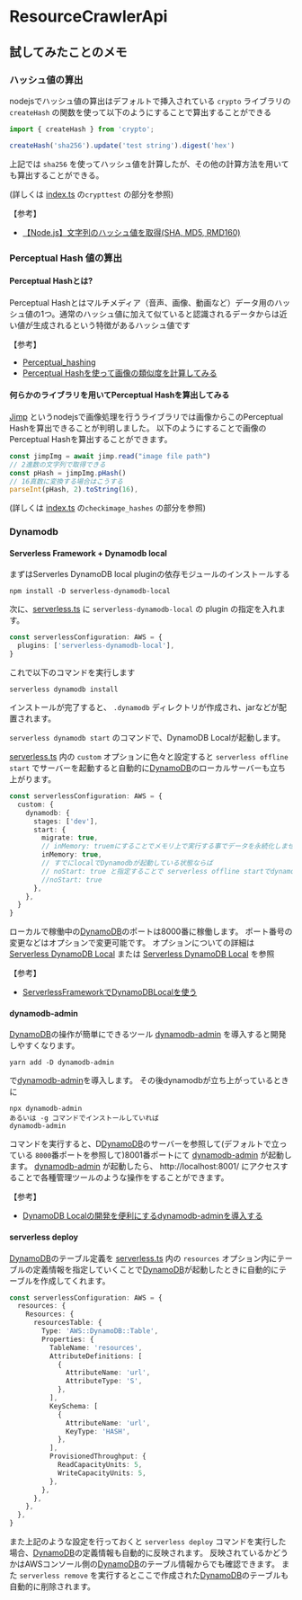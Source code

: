# ResourceCrawlerApi

## 試してみたことのメモ

### ハッシュ値の算出

nodejsでハッシュ値の算出はデフォルトで挿入されている `crypto` ライブラリの `createHash` の関数を使って以下のようにすることで算出することができる

```typescript
import { createHash } from 'crypto';

createHash('sha256').update('test string').digest('hex')
```

上記では `sha256` を使ってハッシュ値を計算したが、その他の計算方法を用いても算出することができる。

(詳しくは [index.ts](./src/api/index.ts) の`crypttest` の部分を参照)

【参考】
* [【Node.js】文字列のハッシュ値を取得(SHA, MD5, RMD160)](https://qiita.com/koki_develop/items/174aefd8f894fea4d11a)

### Perceptual Hash 値の算出

#### Perceptual Hashとは?

Perceptual Hashとはマルチメディア（音声、画像、動画など）データ用のハッシュ値の1つ。通常のハッシュ値に加えて似ていると認識されるデータからは近い値が生成されるという特徴があるハッシュ値です

【参考】
* [Perceptual_hashing](https://en.wikipedia.org/wiki/Perceptual_hashing)
* [Perceptual Hashを使って画像の類似度を計算してみる](https://tech.unifa-e.com/entry/2017/11/27/111546)

#### 何らかのライブラリを用いてPerceptual Hashを算出してみる

[Jimp](https://github.com/oliver-moran/jimp) というnodejsで画像処理を行うライブラリでは画像からこのPerceptual Hashを算出できることが判明しました。
以下のようにすることで画像のPerceptual Hashを算出することができます。

```typescript
const jimpImg = await jimp.read("image file path")
// 2進数の文字列で取得できる
const pHash = jimpImg.pHash()
// 16真数に変換する場合はこうする
parseInt(pHash, 2).toString(16),
```


(詳しくは [index.ts](./src/api/index.ts) の`checkimage_hashes` の部分を参照)

### Dynamodb

#### Serverless Framework + Dynamodb local

まずはServerles DynamoDB local pluginの依存モジュールのインストールする

```
npm install -D serverless-dynamodb-local
```

次に、[serverless.ts](./serverless.ts) に `serverless-dynamodb-local` の plugin の指定を入れます。

```typescript
const serverlessConfiguration: AWS = {
  plugins: ['serverless-dynamodb-local'],
}
```

これで以下のコマンドを実行します

```
serverless dynamodb install
```

インストールが完了すると、 `.dynamodb` ディレクトリが作成され、jarなどが配置されます。

`serverless dynamodb start` のコマンドで、DynamoDB Localが起動します。

[serverless.ts](./serverless.ts) 内の `custom` オプションに色々と設定すると `serverless offline start` でサーバーを起動すると自動的に[DynamoDB](https://aws.amazon.com/jp/dynamodb/)のローカルサーバーも立ち上がります。

```typescript
const serverlessConfiguration: AWS = {
  custom: {
    dynamodb: {
      stages: ['dev'],
      start: {
        migrate: true,
        // inMemory: truemにすることでメモリ上で実行する事でデータを永続化しません。
        inMemory: true,
        // すでにlocalでDynamodbが起動している状態ならば
        // noStart: true と指定することで serverless offline startでdynamodbも一緒に立ち上がるようなことはありません
        //noStart: true
      },
    },
  }
}
```

ローカルで稼働中の[DynamoDB](https://aws.amazon.com/jp/dynamodb/)のポートは8000番に稼働します。
ポート番号の変更などはオプションで変更可能です。
オプションについての詳細は [Serverless DynamoDB Local](https://www.serverless.com/plugins/serverless-dynamodb-local/) または [Serverless DynamoDB Local](https://github.com/99x/serverless-dynamodb-local) を参照

【参考】
* [ServerlessFrameworkでDynamoDBLocalを使う](https://qiita.com/marchin_1989/items/1a5ad220bee030fef111)

#### dynamodb-admin

[DynamoDB](https://aws.amazon.com/jp/dynamodb/)の操作が簡単にできるツール [dynamodb-admin](https://github.com/aaronshaf/dynamodb-admin) を導入すると開発しやすくなります。

```
yarn add -D dynamodb-admin
```

で[dynamodb-admin](https://github.com/aaronshaf/dynamodb-admin)を導入します。
その後dynamodbが立ち上がっているときに

```
npx dynamodb-admin
あるいは -g コマンドでインストールしていれば
dynamodb-admin
```

コマンドを実行すると、D[DynamoDB](https://aws.amazon.com/jp/dynamodb/)のサーバーを参照して(デフォルトで立っている `8000`番ポートを参照して)8001番ポートにて [dynamodb-admin](https://github.com/aaronshaf/dynamodb-admin) が起動します。
[dynamodb-admin](https://github.com/aaronshaf/dynamodb-admin) が起動したら、 http://localhost:8001/ にアクセスすることで各種管理ツールのような操作をすることができます。

【参考】
* [DynamoDB Localの開発を便利にするdynamodb-adminを導入する](https://tech-broccoli.life/articles/engineer/add-dynamodb-admin-for-sls/)

#### serverless deploy

[DynamoDB](https://aws.amazon.com/jp/dynamodb/)のテーブル定義を [serverless.ts](./serverless.ts) 内の `resources` オプション内にテーブルの定義情報を指定していくことで[DynamoDB](https://aws.amazon.com/jp/dynamodb/)が起動したときに自動的にテーブルを作成してくれます。

```typescript
const serverlessConfiguration: AWS = {
  resources: {
    Resources: {
      resourcesTable: {
        Type: 'AWS::DynamoDB::Table',
        Properties: {
          TableName: 'resources',
          AttributeDefinitions: [
            {
              AttributeName: 'url',
              AttributeType: 'S',
            },
          ],
          KeySchema: [
            {
              AttributeName: 'url',
              KeyType: 'HASH',
            },
          ],
          ProvisionedThroughput: {
            ReadCapacityUnits: 5,
            WriteCapacityUnits: 5,
          },
        },
      },
    },
  },
}
```

また上記のような設定を行っておくと `serverless deploy` コマンドを実行した場合、[DynamoDB](https://aws.amazon.com/jp/dynamodb/)の定義情報も自動的に反映されます。
反映されているかどうかはAWSコンソール側の[DynamoDB](https://aws.amazon.com/jp/dynamodb/)のテーブル情報からでも確認できます。
また `serverless remove` を実行するとここで作成された[DynamoDB](https://aws.amazon.com/jp/dynamodb/)のテーブルも自動的に削除されます。